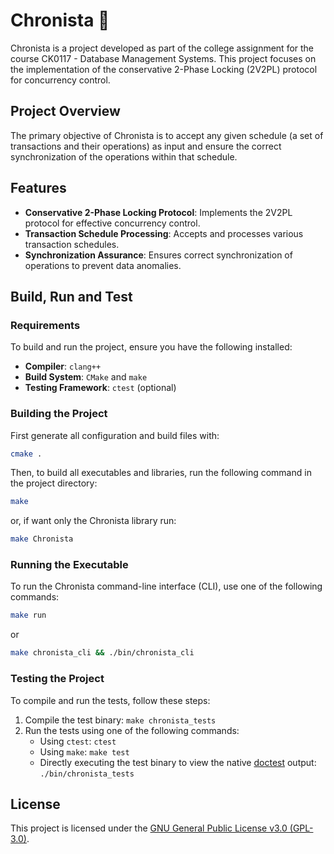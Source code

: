 # Chronista 📜

Chronista is a project developed as part of the college assignment for the course
CK0117 - Database Management Systems. This project focuses on the implementation of the
conservative 2-Phase Locking (2V2PL) protocol for concurrency control.

## Project Overview

The primary objective of Chronista is to accept any given schedule
(a set of transactions and their operations) as input and ensure the correct synchronization of
the operations within that schedule.

## Features

- **Conservative 2-Phase Locking Protocol**: Implements the 2V2PL protocol for effective concurrency control.
- **Transaction Schedule Processing**: Accepts and processes various transaction schedules.
- **Synchronization Assurance**: Ensures correct synchronization of operations to prevent data anomalies.

## Build, Run and Test

### Requirements

To build and run the project, ensure you have the following installed:

- **Compiler**: `clang++`
- **Build System**: `CMake` and `make`
- **Testing Framework**: `ctest` (optional)

### Building the Project

First generate all configuration and build files with:

```bash
cmake .
```

Then, to build all executables and libraries, run the following command in the project directory:

```bash
make
```

or, if want only the Chronista library run:

```bash
make Chronista
```

### Running the Executable

To run the Chronista command-line interface (CLI), use one of the following commands:

```bash
make run
```

or

```bash
make chronista_cli && ./bin/chronista_cli
```

### Testing the Project

To compile and run the tests, follow these steps:

1. Compile the test binary: `make chronista_tests`
1. Run the tests using one of the following commands:
   - Using `ctest`: `ctest`
   - Using `make`: `make test`
   - Directly executing the test binary to view the native [doctest](https://github.com/doctest/doctest) output: `./bin/chronista_tests`

## License

This project is licensed under the [GNU General Public License v3.0 (GPL-3.0)](https://www.gnu.org/licenses/gpl-3.0.en.html).
